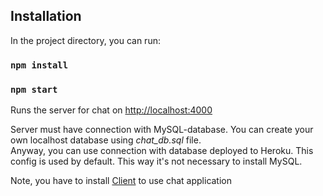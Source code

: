 ## Installation

In the project directory, you can run:

### `npm install`
### `npm start`

Runs the server for chat on [http://localhost:4000](http://localhost:4000)

Server must have connection with MySQL-database. You can create your own localhost database using *chat_db.sql* file.<br>
Anyway, you can use connection with database deployed to Heroku. This config is used by default. This way it's not necessary to install MySQL.<br>

Note, you have to install [Client](https://github.com/Nislupko/chat-client) to use chat application
